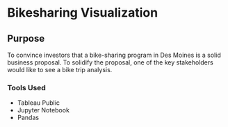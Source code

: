 # Bikesharing Visualization

## Purpose
To convince investors that a bike-sharing program in Des Moines is a solid business proposal. To solidify the proposal, one of the key stakeholders would like to see a bike trip analysis.

### Tools Used
* Tableau Public
* Jupyter Notebook
* Pandas

